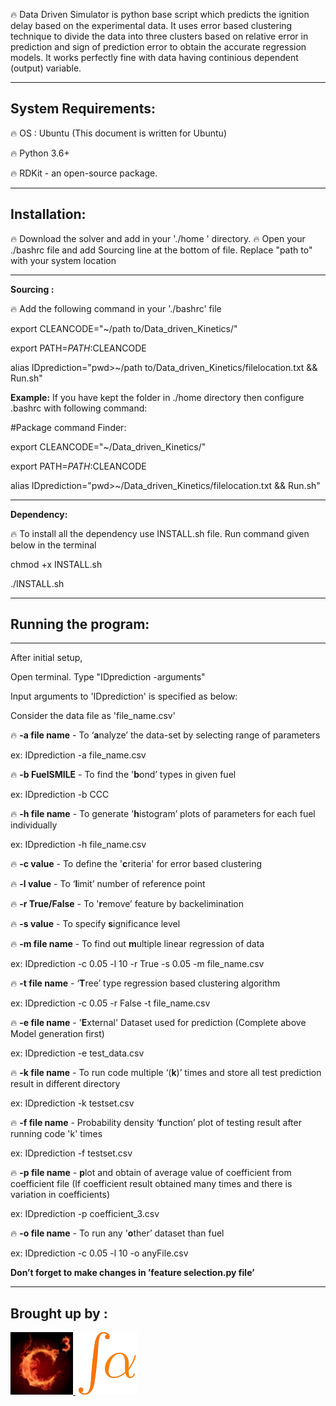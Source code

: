 
:fire:  Data Driven Simulator is python base script which predicts the ignition delay based on the experimental data. It uses error based clustering technique to divide the data into three clusters based on relative error in prediction and sign of prediction error to obtain the accurate regression models. It works perfectly fine with data having continious dependent (output) variable.

---
## System Requirements:

:fire:  OS : Ubuntu (This document is written for Ubuntu) 

:fire:  Python 3.6+

:fire:  RDKit - an open-source package.

---
## Installation:

:fire:  Download the solver and add in your './home ' directory.
:fire:  Open your ./bashrc file and add Sourcing line at the bottom of file.
Replace "path to" with your system location

---
**Sourcing :**

:fire:  Add the following command in your './bashrc' file 

export CLEANCODE="~/path to/Data_driven_Kinetics/"

export PATH=$PATH:$CLEANCODE

alias IDprediction="pwd>~/path to/Data_driven_Kinetics/filelocation.txt && Run.sh"

**Example:**
If you have kept the folder in ./home directory then configure .bashrc with following command:

\#Package command Finder:

export CLEANCODE="~/Data_driven_Kinetics/"

export PATH=$PATH:$CLEANCODE

alias IDprediction="pwd>~/Data_driven_Kinetics/filelocation.txt && Run.sh"


---
**Dependency:**

:fire:  To install all the dependency use INSTALL.sh file. Run command given below in the terminal

<div class="text-orange mb-2">
chmod +x INSTALL.sh

./INSTALL.sh
</div>
 

---

## Running the program:
---
After initial setup,

Open terminal.
Type "IDprediction -arguments"


Input arguments to 'IDprediction' is specified as below:

Consider the data file as 'file_name.csv'


:fire:  **-a	file name** - To ‘**a**nalyze’ the data-set by selecting range of parameters

ex: IDprediction -a  file_name.csv  

:fire:  **-b	FuelSMILE** - To find the '**b**ond’ types in given fuel

ex: IDprediction -b  CCC 

:fire:  **-h	file name** - To generate '**h**istogram’ plots of parameters for each fuel individually

ex: IDprediction -h  file_name.csv 

:fire:  **-c	value** - To define the '**c**riteria' for error based clustering

:fire:  **-l 	value** - To ‘**l**imit’ number of reference point

:fire:  **-r	True/False** - To '**r**emove’ feature by backelimination

:fire:  **-s	value** - To specify **s**ignificance level


:fire:  **-m	file name** - To find out **m**ultiple linear regression of data 

ex: IDprediction -c 0.05 -l 10 -r True -s 0.05  -m  file_name.csv 

:fire: **-t file name** - ‘**T**ree’ type regression based clustering algorithm

ex: IDprediction -c 0.05 -r False -t file_name.csv 

:fire:  **-e	file name** - '**E**xternal' Dataset used for prediction (Complete above Model generation first)

ex: IDprediction -e  test_data.csv 

:fire:  **-k	file name** - To run code multiple ‘(**k**)’ times and store all test prediction result in different directory

ex: IDprediction -k testset.csv

:fire:  **-f	file name** - Probability density ‘**f**unction’ plot of testing result after running code 'k' times

ex: IDprediction -f testset.csv


:fire:  **-p	file name** - **p**lot and obtain of average value of coefficient from coefficient file (If coefficient result obtained many times and there is variation in coefficients)

ex: IDprediction -p  coefficient_3.csv 

:fire:  **-o	file name** - To run any '**o**ther’ dataset than fuel

ex: IDprediction -c 0.05 -l 10 -o anyFile.csv

**Don’t forget to make changes in ’feature selection.py
file’**

---
Brought up by :
---

<dl>
      <a href="https://krithikasivaram.github.io">
         <img alt="CCC Group" src="https://github.com/pragneshrana/logos/blob/master/logo.jpg"
         width=100" height="100">
      </a>
      <a href="http://sivaramambikasaran.com/">
         <img alt="SAFRAN Group" src="https://github.com/pragneshrana/logos/blob/master/17197871.png"
         width=100" height="100">
      </a>
</dl>

